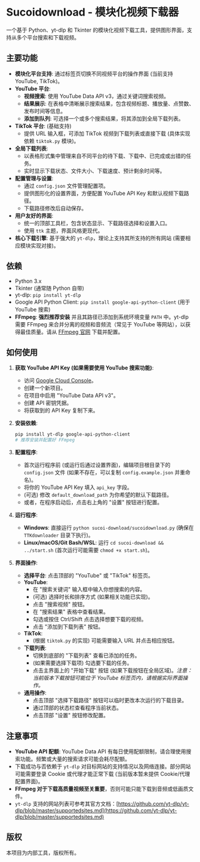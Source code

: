 # Sucoidownload - 模块化视频下载器

一个基于 Python、yt-dlp 和 Tkinter 的模块化视频下载工具，提供图形界面，支持从多个平台搜索和下载视频。

## 主要功能

*   **模块化平台支持**: 通过标签页切换不同视频平台的操作界面 (当前支持 YouTube, TikTok)。
*   **YouTube 平台**:
    *   **视频搜索**: 使用 YouTube Data API v3，通过关键词搜索视频。
    *   **结果展示**: 在表格中清晰展示搜索结果，包含视频标题、播放量、点赞数、发布时间等信息。
    *   **添加到队列**: 可选择一个或多个搜索结果，将其添加到全局下载列表。
*   **TikTok 平台**: (基础支持)
    *   提供 URL 输入框，可添加 TikTok 视频到下载列表或直接下载 (具体实现依赖 `tiktok.py` 模块)。
*   **全局下载列表**:
    *   以表格形式集中管理来自不同平台的待下载、下载中、已完成或出错的任务。
    *   实时显示下载状态、文件大小、下载速度、预计剩余时间等。
*   **配置管理与设置**:
    *   通过 `config.json` 文件管理配置项。
    *   提供图形化的设置界面，方便配置 YouTube API Key 和默认视频下载路径。
    *   下载路径修改后自动保存。
*   **用户友好的界面**:
    *   统一的顶部工具栏，包含状态显示、下载路径选择和设置入口。
    *   使用 `ttk` 主题，界面风格更现代。
*   **核心下载引擎**: 基于强大的 `yt-dlp`，理论上支持其所支持的所有网站 (需要相应模块实现对接)。

## 依赖

*   Python 3.x
*   Tkinter (通常随 Python 自带)
*   yt-dlp: `pip install yt-dlp`
*   Google API Python Client: `pip install google-api-python-client` (用于 YouTube 搜索)
*   **FFmpeg**: **强烈推荐安装** 并且其路径已添加到系统环境变量 `PATH` 中。yt-dlp 需要 FFmpeg 来合并分离的视频和音频流（常见于 YouTube 等网站），以获得最佳质量。请从 [FFmpeg 官网](https://ffmpeg.org/download.html) 下载并配置。

## 如何使用

1.  **获取 YouTube API Key (如果需要使用 YouTube 搜索功能)**:
    *   访问 [Google Cloud Console](https://console.cloud.google.com/)。
    *   创建一个新项目。
    *   在项目中启用 "YouTube Data API v3"。
    *   创建 API 密钥凭据。
    *   将获取到的 API Key 复制下来。

2.  **安装依赖**:
    ```bash
    pip install yt-dlp google-api-python-client
    # 推荐安装并配置好 FFmpeg
    ```

3.  **配置程序**:
    *   首次运行程序前 (或运行后通过设置界面)，编辑项目根目录下的 `config.json` 文件 (如果不存在，可以复制 `config.example.json` 并重命名)。
    *   将你的 YouTube API Key 填入 `api_key` 字段。
    *   (可选) 修改 `default_download_path` 为你希望的默认下载路径。
    *   或者，在程序启动后，点击右上角的 "设置" 按钮进行配置。

4.  **运行程序**:
    *   **Windows**: 直接运行 `python sucoi-download/sucoidownload.py` (确保在 `TTKdownloader` 目录下执行)。
    *   **Linux/macOS/Git Bash/WSL**: 运行 `cd sucoi-download && ../start.sh` (首次运行可能需要 `chmod +x start.sh`)。

5.  **界面操作**:
    *   **选择平台**: 点击顶部的 "YouTube" 或 "TikTok" 标签页。
    *   **YouTube**:
        *   在 "搜索关键词" 输入框中输入你想搜索的内容。
        *   (可选) 选择时长和排序方式 (如果相关功能已实现)。
        *   点击 "搜索视频" 按钮。
        *   在 "搜索结果" 表格中查看结果。
        *   勾选或按住 Ctrl/Shift 点击选择想要下载的视频。
        *   点击 "添加到下载列表" 按钮。
    *   **TikTok**:
        *   (根据 `tiktok.py` 的实现) 可能需要输入 URL 并点击相应按钮。
    *   **下载列表**:
        *   切换到底部的 "下载列表" 查看已添加的任务。
        *   (如果需要选择下载项) 勾选要下载的任务。
        *   点击主界面上的 "开始下载" 按钮 (如果下载按钮在全局区域)。*注意：当前版本下载按钮可能位于 YouTube 标签页内，请根据实际界面操作。*
    *   **通用操作**:
        *   点击顶部 "选择下载路径" 按钮可以临时更改本次运行的下载目录。
        *   通过顶部的状态栏查看程序当前状态。
        *   点击顶部 "设置" 按钮修改配置。

## 注意事项

*   **YouTube API 配额**: YouTube Data API 有每日使用配额限制，请合理使用搜索功能。频繁或大量的搜索请求可能会耗尽配额。
*   下载成功与否依赖于 `yt-dlp` 对目标网站的支持情况以及网络连接。部分网站可能需要登录 Cookie 或代理才能正常下载 (当前版本暂未提供 Cookie/代理配置界面)。
*   **FFmpeg 对于下载高质量视频至关重要**，否则可能只能下载到音频或低画质文件。
*   `yt-dlp` 支持的网站列表可参考其官方文档：[https://github.com/yt-dlp/yt-dlp/blob/master/supportedsites.md](https://github.com/yt-dlp/yt-dlp/blob/master/supportedsites.md)

## 版权

本项目为内部工具，版权所有。